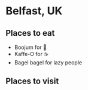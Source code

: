 # Belfast, UK

## Places to eat
- Boojum for :burrito:
- Kaffe-O for :coffee:
- Bagel bagel for lazy people

## Places to visit